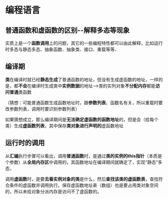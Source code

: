 # 编程语言



## 普通函数和虚函数的区别--解释多态等现象

实质上是一个**函数调用**上的问题，其它的一些编程特性都可以由此解释，比如运行时多态与静态多态、抽象函数、抽象类、接口、重载等等、

## 编译期

**类**在编译时就已经**静态生成**了普通函数的地址，但没有生成虚函数的地址，一样的是，都**不会**在编译时生成类中**实例数据**的地址-->类的实列对象**不分配内存**都能**访问普通**类函数

（猜想：可能普通函数生成函数地址时，跟**参数列表**、函数名有关，所以重载时要改参数列表，调用时要识别参数列表）

如果猜想成立，那么编译期间是**无法确定虚函数的函数地址**的，但是会（给每个类）生成**虚函数列表**，其中保存**类对象进行声明的**虚函数地址



## 运行时的调用

从**汇编**执行步骤可以看出，调用**普通函数**时，是通过**类的实例的this指针**（本质是个参数）从**全局内存区**中调用的，其函数地址在编译期间就确定了，实现“静态”多态，



调用**虚函数**时，是要**去看实例对象的类**是什么，然后**查找该类的虚函数表**，查找符合条件的虚函数并调用执行。保存虚函数地址表（数组）也是要占用类对象空间的，所以未给对象分派内存是访问不了虚函数的。
